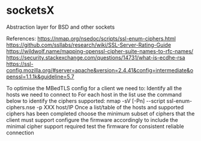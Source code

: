 # socketsX
 Abstraction layer for BSD and other sockets

References:
    https://nmap.org/nsedoc/scripts/ssl-enum-ciphers.html
    https://github.com/ssllabs/research/wiki/SSL-Server-Rating-Guide
    https://wildwolf.name/mapping-openssl-cipher-suite-names-to-rfc-names/
    https://security.stackexchange.com/questions/14731/what-is-ecdhe-rsa
    https://ssl-config.mozilla.org/#server=apache&version=2.4.41&config=intermediate&openssl=1.1.1k&guideline=5.7
    

To optimise the MBedTLS config for a client we need to:
Identify all the hosts we need to connect to
For each host in the list use the command below to identify the ciphers supported:
    nmap -sV [-Pn] --script ssl-enum-ciphers.nse -p XXX host/IP
Once a list/table of the hosts and supported ciphers has been completed
    choose the minimum subset of ciphers that the client must support
    configure the firmware accordingly to include the minimal cipher support required
    test the firmware for consistent reliable connection

